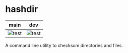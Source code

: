 # hashdir

| main                                                                                 | dev                                                                                 |
|--------------------------------------------------------------------------------------|-------------------------------------------------------------------------------------|
| ![test](https://github.com/ultimateanu/hashdir/workflows/test/badge.svg?branch=main) | ![test](https://github.com/ultimateanu/hashdir/workflows/test/badge.svg?branch=dev) |

A command line utility to checksum directories and files.

